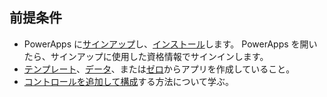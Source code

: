 ## <a name="prerequisites"></a>前提条件
* PowerApps に[サインアップ](../signup-for-powerapps.md)し、[インストール](http://aka.ms/powerappsinstall)します。 PowerApps を開いたら、サインアップに使用した資格情報でサインインします。
* [テンプレート](../get-started-test-drive.md)、[データ](../get-started-create-from-data.md)、または[ゼロ](../get-started-create-from-blank.md)からアプリを作成していること。
* [コントロールを追加して構成](../add-configure-controls.md)する方法について学ぶ。 

